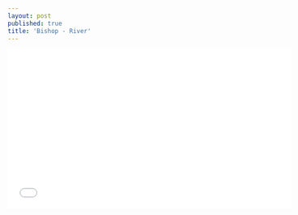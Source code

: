 ```yaml
---
layout: post
published: true
title: 'Bishop - River'
---
```


<iframe width="560" height="315" src="//www.youtube.com/embed/OoO_EYPjh6o" frameborder="0"> </iframe>
